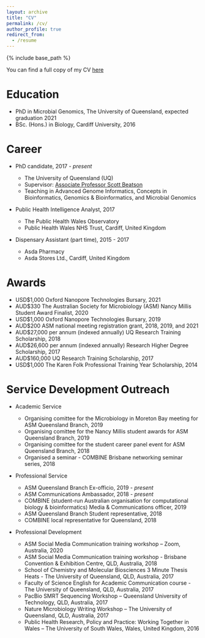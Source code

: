 ```yaml
---
layout: archive
title: "CV"
permalink: /cv/
author_profile: true
redirect_from:
  - /resume
---
```


{% include base_path %}

You can find a full copy of my CV [here]()

Education
======
* PhD in Microbial Genomics, The University of Queensland, expected graduation 2021
* BSc. (Hons.) in Biology, Cardiff University, 2016

Career
======
* PhD candidate, 2017 - *present*
  * The University of Queensland (UQ)
  * Supervisor: [Associate Professor Scott Beatson](https://scmb.uq.edu.au/profile/312/scott-beatson)
  * Teaching in Advanced Genome Informatics, Concepts in Bioinformatics, Genomics & Bioinformatics, and Microbial Genomics
  
* Public Health Intelligence Analyst, 2017
  * The Public Health Wales Observatory
  * Public Health Wales NHS Trust, Cardiff, United Kingdom
  
* Dispensary Assistant (part time), 2015 - 2017
  * Asda Pharmacy
  * Asda Stores Ltd., Cardiff, United Kingdom
  
Awards
======
* USD$1,000 Oxford Nanopore Technologies Bursary, 2021
* AUD$330 The Australian Society for Microbiology (ASM) Nancy Millis Student Award Finalist, 2020
* USD$1,000 Oxford Nanopore Technologies Bursary, 2019
* AUD$200 ASM national meeting registration grant, 2018, 2019, and 2021
* AUD$27,000 per annum (indexed annually) UQ Research Training Scholarship, 2018
* AUD$26,600 per annum (indexed annually) Research Higher Degree Scholarship, 2017
* AUD$160,000 UQ Research Training Scholarship, 2017
* USD$1,000 The Karen Folk Professional Training Year Scholarship, 2014

Service Development Outreach
======
* Academic Service
  * Organising comittee for the Microbiology in Moreton Bay meeting for ASM Queensland Branch, 2019
  * Organising comittee for the Nancy Millis student awards for ASM Queensland Branch, 2019
  * Organising comittee for the student career panel event for ASM Queensland Branch, 2018
  * Organised a seminar - COMBINE Brisbane networking seminar series, 2018
 
* Professional Service
  * ASM Queensland Branch Ex-officio, 2019 - *present*
  * ASM Communications Ambassador, 2018 - *present*
  * COMBINE (student-run Australian organisation for computational biology & bioinformatics) Media & Communications officer, 2019
  * ASM Queensland Branch Student representative, 2018
  * COMBINE local representative for Queensland, 2018

* Professional Development
  * ASM Social Media Communication training workshop – Zoom, Australia, 2020
  * ASM Social Media Communication training workshop - Brisbane Convention & Exhibition Centre, QLD, Australia, 2018
  * School of Chemistry and Molecular Biosciences 3 Minute Thesis Heats - The University of Queensland, QLD, Australia, 2017
  * Faculty of Science English for Academic Communication course - The University of Queensland, QLD, Australia, 2017
  * PacBio SMRT Sequencing Workshop – Queensland University of Technology, QLD, Australia, 2017
  * Nature Microbiology Writing Workshop – The University of Queensland, QLD, Australia, 2017
  * Public Health Research, Policy and Practice: Working Together in Wales – The University of South Wales, Wales, United Kingdom, 2016
